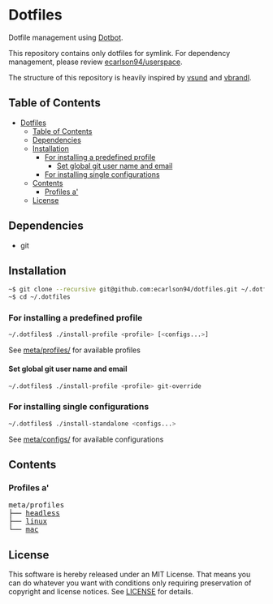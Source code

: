 # Dotfiles

Dotfile management using [Dotbot](https://github.com/anishathalye/dotbot).

This repository contains only dotfiles for symlink. For dependency management,
please review [ecarlson94/userspace](https://github.com/ecarlson94/userspace).

The structure of this repository is heavily inspired by
[vsund](https://github.com/vsund/dotfiles) and [vbrandl](https://github.com/vbrandl/dotfiles).

## Table of Contents

<!-- TOC GFM -->

- [Dotfiles](#dotfiles)
  - [Table of Contents](#table-of-contents)
  - [Dependencies](#dependencies)
  - [Installation](#installation)
    - [For installing a predefined profile](#for-installing-a-predefined-profile)
      - [Set global git user name and email](#set-global-git-user-name-and-email)
    - [For installing single configurations](#for-installing-single-configurations)
  - [Contents](#contents)
    - [Profiles a'](#profiles-a)
  - [License](#license)

<!-- TOC -->

## Dependencies

- git

## Installation

```bash
~$ git clone --recursive git@github.com:ecarlson94/dotfiles.git ~/.dotfiles
~$ cd ~/.dotfiles
```

### For installing a predefined profile

```bash
~/.dotfiles$ ./install-profile <profile> [<configs...>]
```

See [meta/profiles/](./meta/profiles) for available profiles

#### Set global git user name and email

```bash
~/.dotfiles$ ./install-profile <profile> git-override
```

### For installing single configurations

```bash
~/.dotfiles$ ./install-standalone <configs...>
```

See [meta/configs/](./meta/configs) for available configurations

## Contents

### Profiles a'

<pre>
meta/profiles
├── <a href="./meta/profiles/headless" title="headless">headless</a>
├── <a href="./meta/profiles/linux" title="linux">linux</a>
└── <a href="./meta/profiles/mac" title="mac">mac</a>
</pre>

## License

This software is hereby released under an MIT License. That means you can do whatever you want with conditions only requiring preservation of copyright and license notices.
See [LICENSE](./LICENSE) for details.

